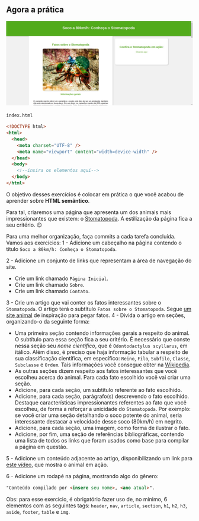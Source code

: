 ## Agora a prática

![Preview da Página](preview.jpg)

`index.html`

~~~html
<!DOCTYPE html>
<html>
  <head>
    <meta charset="UTF-8" />
    <meta name="viewport" content="width=device-width" />
  </head>
  <body>
    <!--insira os elementos aqui-->
  </body>
</html>
~~~

O objetivo desses exercícios é colocar em prática o que você acabou de aprender sobre **HTML semântico**.

Para tal, criaremos uma página que apresenta um dos animais mais impressionantes que existem: o [Stomatopoda](https://www.nationalgeographic.com/science/article/natures-most-amazing-eyes-just-got-a-bit-weirder). A estilização da página fica a seu critério. 😉

Para uma melhor organização, faça commits a cada tarefa concluída. Vamos aos exercícios:
1 - Adicione um cabeçalho na página contendo o título `Soco a 80km/h: Conheça o Stomatopoda`.

2 - Adicione um conjunto de links que representam a área de navegação do site.
  - Crie um link chamado `Página Inicial`.
  - Crie um link chamado `Sobre`.
  - Crie um link chamado `Contato`.

3 - Crie um artigo que vai conter os fatos interessantes sobre o `Stomatopoda`. O artigo terá o subtítulo `Fatos sobre o Stomatopoda`. Segue [um site animal](https://theoatmeal.com/comics/mantis_shrimp) de inspiração para pegar fatos.
4 - Divida o artigo em seções, organizando-o da seguinte forma:

  - Uma primeira seção contendo informações gerais a respeito do animal. O subtítulo para essa seção fica a seu critério. É necessário que conste nessa seção seu _nome científico_, que é `Odontodactylus scyllarus`, em itálico. Além disso, é preciso que haja informação tabular a respeito de sua classificação científica, em específico: `Reino`, `Filo`, `Subfilo`, `Classe`, `Subclasse` e `Ordem`. Tais informações você consegue obter na [Wikipedia](https://pt.wikipedia.org/wiki/Stomatopoda).
  - As outras seções dizem respeito aos fatos interessantes que você escolheu acerca do animal. Para cada fato escolhido você vai criar uma seção.
  - Adicione, para cada seção, um subtítulo referente ao fato escolhido.
  - Adicione, para cada seção, parágrafo(s) descrevendo o fato escolhido. Destaque características impressionantes referentes ao fato que você escolheu, de forma a reforçar a unicidade do `Stomatopoda`. Por exemplo: se você criar uma seção detalhando o soco potente do animal, seria interessante destacar a velocidade desse soco (80km/h) em negrito.
  - Adicione, para cada seção, uma imagem, como forma de ilustrar o fato.
  - Adicione, por fim, uma seção de referências bibliográficas, contendo uma lista de todos os links que foram usados como base para compilar a página em questão.

5 - Adicione um conteúdo adjacente ao artigo, disponibilizando um link para [este vídeo](https://www.youtube.com/watch?v=E0Li1k5hGBE), que mostra o animal em ação.

6 - Adicione um rodapé na página, mostrando algo do gênero:

~~~html
"Conteúdo compilado por <insere seu nome>, <ano atual>".
~~~

Obs: para esse exercício, é obrigatório fazer uso de, no mínimo, 6 elementos com as seguintes tags: `header`, `nav`, `article`, `section`, `h1`, `h2`, `h3`, `aside`, `footer`, `table` e `img`.